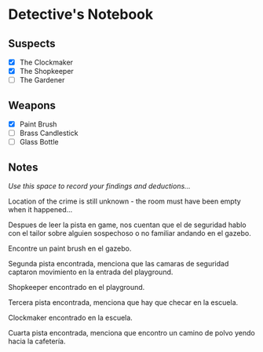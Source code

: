 # Detective's Notebook

## Suspects
- [x] The Clockmaker
- [x] The Shopkeeper
- [ ] The Gardener

## Weapons
- [x] Paint Brush
- [ ] Brass Candlestick
- [ ] Glass Bottle

## Notes
*Use this space to record your findings and deductions...*

Location of the crime is still unknown - the room must have been empty when it happened...

Despues de leer la pista en game, nos cuentan que el de seguridad hablo con el tailor sobre alguien sospechoso o no familiar andando en el gazebo.

Encontre un paint brush en el gazebo.

Segunda pista encontrada, menciona que las camaras de seguridad captaron movimiento en la entrada del playground.

Shopkeeper encontrado en el playground.

Tercera pista encontrada, menciona que hay que checar en la escuela.

Clockmaker encontrado en la escuela.

Cuarta pista encontrada, menciona que encontro un camino de polvo yendo hacia la cafetería.